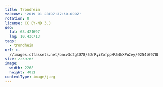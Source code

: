 ```yaml
---
title: Trondheim
takenAt: '2019-01-23T07:37:50.000Z'
rotation: 0
license: CC BY-ND 3.0
geo:
  lat: 63.421697
  lng: 10.436713
tags:
  - trondheim
url: >-
  //images.ctfassets.net/bncv3c2gt878/5JrRyiZofppHR54kXPo2ey/925416970b2b8cd9ab1b6bf8fd06e2b8/trondheim_40230798483_o
size: 2259765
image:
  width: 2268
  height: 4032
contentType: image/jpeg
---
```


